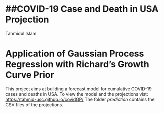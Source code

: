 ##COVID-19 Case and Death in USA Projection
================
Tahmidul Islam

# Application of Gaussian Process Regression with Richard’s Growth Curve Prior

This project aims at building a forecast model for cumulative COVID-19
cases and deaths in USA. To view the model and the projections vist:
<https://tahmid-usc.github.io/covidGP/>
The folder *prediction* contains the CSV files of the projections.


